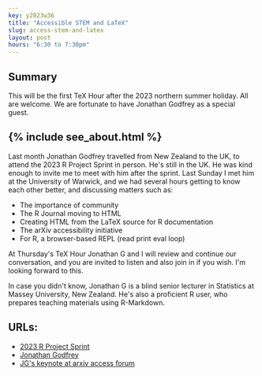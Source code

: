 ```yaml
---
key: y2023w36
title: "Accessible STEM and LaTeX"
slug: access-stem-and-latex
layout: post
hours: "6:30 to 7:30pm"
---
```


## Summary

This will be the first TeX Hour after the 2023 northern summer
holiday. All are welcome. We are fortunate to have Jonathan Godfrey as
a special guest.

{% include see_about.html %}
---

Last month Jonathan Godfrey travelled from New Zealand to the UK, to
attend the 2023 R Project Sprint in person. He's still in the UK. He
was kind enough to invite me to meet with him after the sprint. Last
Sunday I met him at the University of Warwick, and we had several
hours getting to know each other better, and discussing matters such
as:

* The importance of community
* The R Journal moving to HTML
* Creating HTML from the LaTeX source for R documentation
* The arXiv accessibility initiative
* For R, a browser-based REPL (read print eval loop)

At Thursday's TeX Hour Jonathan G and I will review and continue our conversation, and you are invited to listen and also join in if you wish. I'm looking forward to this.

In case you didn't know, Jonathan G is a blind senior lecturer in Statistics at Massey University, New Zealand. He's also a proficient R user, who prepares teaching materials using R-Markdown.

## URLs:

* [2023 R Project Sprint](https://contributor.r-project.org/r-project-sprint-2023/)
* [Jonathan Godfrey](https://www.massey.ac.nz/massey/expertise/profile.cfm?stref=416430)
* [JG's keynote at arxiv access forum](https://www.youtube.com/watch?v=3aIcO0vrrQE)
